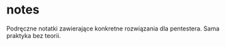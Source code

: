 # notes
Podręczne notatki zawierające konkretne rozwiązania dla pentestera. Sama praktyka bez teorii. 
